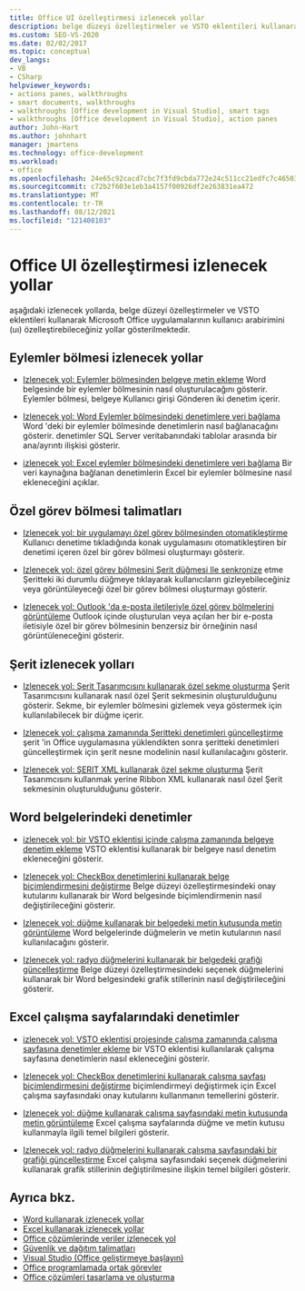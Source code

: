 ```yaml
---
title: Office UI özelleştirmesi izlenecek yollar
description: belge düzeyi özelleştirmeler ve VSTO eklentileri kullanarak Microsoft Office uygulamalarının kullanıcı arabirimini (uı) nasıl özelleştirebileceğinizi öğrenin.
ms.custom: SEO-VS-2020
ms.date: 02/02/2017
ms.topic: conceptual
dev_langs:
- VB
- CSharp
helpviewer_keywords:
- actions panes, walkthroughs
- smart documents, walkthroughs
- walkthroughs [Office development in Visual Studio], smart tags
- walkthroughs [Office development in Visual Studio], action panes
author: John-Hart
ms.author: johnhart
manager: jmartens
ms.technology: office-development
ms.workload:
- office
ms.openlocfilehash: 24e65c92cacd7cbc7f3fd9cbda772e24c511cc21edfc7c465034af70557fe2a4
ms.sourcegitcommit: c72b2f603e1eb3a4157f00926df2e263831ea472
ms.translationtype: MT
ms.contentlocale: tr-TR
ms.lasthandoff: 08/12/2021
ms.locfileid: "121408103"
---
```

# <a name="office-ui-customization-walkthroughs"></a>Office UI özelleştirmesi izlenecek yollar
  aşağıdaki izlenecek yollarda, belge düzeyi özelleştirmeler ve VSTO eklentileri kullanarak Microsoft Office uygulamalarının kullanıcı arabirimini (uı) özelleştirebileceğiniz yollar gösterilmektedir.

## <a name="actions-pane-walkthroughs"></a>Eylemler bölmesi izlenecek yollar
- [Izlenecek yol: Eylemler bölmesinden belgeye metin ekleme](../vsto/walkthrough-inserting-text-into-a-document-from-an-actions-pane.md) Word belgesinde bir eylemler bölmesinin nasıl oluşturulacağını gösterir. Eylemler bölmesi, belgeye Kullanıcı girişi Gönderen iki denetim içerir.

- [Izlenecek yol: Word Eylemler bölmesindeki denetimlere veri bağlama](../vsto/walkthrough-binding-data-to-controls-on-a-word-actions-pane.md) Word 'deki bir eylemler bölmesinde denetimlerin nasıl bağlanacağını gösterir. denetimler SQL Server veritabanındaki tablolar arasında bir ana/ayrıntı ilişkisi gösterir.

- [izlenecek yol: Excel eylemler bölmesindeki denetimlere veri bağlama](../vsto/walkthrough-binding-data-to-controls-on-an-excel-actions-pane.md) Bir veri kaynağına bağlanan denetimlerin Excel bir eylemler bölmesine nasıl ekleneceğini açıklar.

## <a name="custom-task-pane-walkthroughs"></a>Özel görev bölmesi talimatları
- [Izlenecek yol: bir uygulamayı özel görev bölmesinden otomatikleştirme](../vsto/walkthrough-automating-an-application-from-a-custom-task-pane.md) Kullanıcı denetime tıkladığında konak uygulamasını otomatikleştiren bir denetimi içeren özel bir görev bölmesi oluşturmayı gösterir.

- [Izlenecek yol: özel görev bölmesini Şerit düğmesi Ile senkronize](../vsto/walkthrough-synchronizing-a-custom-task-pane-with-a-ribbon-button.md) etme Şeritteki iki durumlu düğmeye tıklayarak kullanıcıların gizleyebileceğiniz veya görüntüleyeceği özel bir görev bölmesi oluşturmayı gösterir.

- [Izlenecek yol: Outlook 'da e-posta iletileriyle özel görev bölmelerini görüntüleme](../vsto/walkthrough-displaying-custom-task-panes-with-e-mail-messages-in-outlook.md) Outlook içinde oluşturulan veya açılan her bir e-posta iletisiyle özel bir görev bölmesinin benzersiz bir örneğinin nasıl görüntüleneceğini gösterir.

## <a name="ribbon-walkthroughs"></a>Şerit izlenecek yolları
- [Izlenecek yol: Şerit Tasarımcısını kullanarak özel sekme oluşturma](../vsto/walkthrough-creating-a-custom-tab-by-using-the-ribbon-designer.md) Şerit Tasarımcısını kullanarak nasıl özel Şerit sekmesinin oluşturulduğunu gösterir. Sekme, bir eylemler bölmesini gizlemek veya göstermek için kullanılabilecek bir düğme içerir.

- [Izlenecek yol: çalışma zamanında Şeritteki denetimleri güncelleştirme](../vsto/walkthrough-updating-the-controls-on-a-ribbon-at-run-time.md) şerit 'in Office uygulamasına yüklendikten sonra şeritteki denetimleri güncelleştirmek için şerit nesne modelinin nasıl kullanılacağını gösterir.

- [Izlenecek yol: ŞERIT XML kullanarak özel sekme oluşturma](../vsto/walkthrough-creating-a-custom-tab-by-using-ribbon-xml.md) Şerit Tasarımcısını kullanmak yerine Ribbon XML kullanarak nasıl özel Şerit sekmesinin oluşturulduğunu gösterir.

## <a name="controls-on-word-documents"></a>Word belgelerindeki denetimler
- [izlenecek yol: bir VSTO eklentisi içinde çalışma zamanında belgeye denetim ekleme](../vsto/walkthrough-adding-controls-to-a-document-at-run-time-in-a-vsto-add-in.md) VSTO eklentisi kullanarak bir belgeye nasıl denetim ekleneceğini gösterir.

- [Izlenecek yol: CheckBox denetimlerini kullanarak belge biçimlendirmesini değiştirme](../vsto/walkthrough-changing-document-formatting-using-checkbox-controls.md) Belge düzeyi özelleştirmesindeki onay kutularını kullanarak bir Word belgesinde biçimlendirmenin nasıl değiştirileceğini gösterir.

- [Izlenecek yol: düğme kullanarak bir belgedeki metin kutusunda metin görüntüleme](../vsto/walkthrough-displaying-text-in-a-text-box-in-a-document-using-a-button.md) Word belgelerinde düğmelerin ve metin kutularının nasıl kullanılacağını gösterir.

- [Izlenecek yol: radyo düğmelerini kullanarak bir belgedeki grafiği güncelleştirme](../vsto/walkthrough-updating-a-chart-in-a-document-using-radio-buttons.md) Belge düzeyi özelleştirmesindeki seçenek düğmelerini kullanarak bir Word belgesindeki grafik stillerinin nasıl değiştirileceğini gösterir.

## <a name="controls-on-excel-worksheets"></a>Excel çalışma sayfalarındaki denetimler
- [izlenecek yol: VSTO eklentisi projesinde çalışma zamanında çalışma sayfasına denetimler ekleme](../vsto/walkthrough-adding-controls-to-a-worksheet-at-run-time-in-vsto-add-in-project.md) bir VSTO eklentisi kullanılarak çalışma sayfasına denetimlerin nasıl ekleneceğini gösterir.

- [Izlenecek yol: CheckBox denetimlerini kullanarak çalışma sayfası biçimlendirmesini değiştirme](../vsto/walkthrough-changing-worksheet-formatting-using-checkbox-controls.md) biçimlendirmeyi değiştirmek için Excel çalışma sayfasındaki onay kutularını kullanmanın temellerini gösterir.

- [Izlenecek yol: düğme kullanarak çalışma sayfasındaki metin kutusunda metin görüntüleme](../vsto/walkthrough-displaying-text-in-a-text-box-in-a-worksheet-using-a-button.md) Excel çalışma sayfalarında düğme ve metin kutusu kullanmayla ilgili temel bilgileri gösterir.

- [Izlenecek yol: radyo düğmelerini kullanarak çalışma sayfasındaki bir grafiği güncelleştirme](../vsto/walkthrough-updating-a-chart-in-a-worksheet-using-radio-buttons.md) Excel çalışma sayfasındaki seçenek düğmelerini kullanarak grafik stillerinin değiştirilmesine ilişkin temel bilgileri gösterir.

## <a name="see-also"></a>Ayrıca bkz.
- [Word kullanarak izlenecek yollar](../vsto/walkthroughs-using-word.md)
- [Excel kullanarak izlenecek yollar](../vsto/walkthroughs-using-excel.md)
- [Office çözümlerinde veriler izlenecek yol](../vsto/data-in-office-solutions-walkthroughs.md)
- [Güvenlik ve dağıtım talimatları](../vsto/security-and-deployment-walkthroughs.md)
- [Visual Studio &#40;Office geliştirmeye başlayın&#41;](../vsto/getting-started-office-development-in-visual-studio.md)
- [Office programlamada ortak görevler](../vsto/common-tasks-in-office-programming.md)
- [Office çözümleri tasarlama ve oluşturma](../vsto/designing-and-creating-office-solutions.md)
